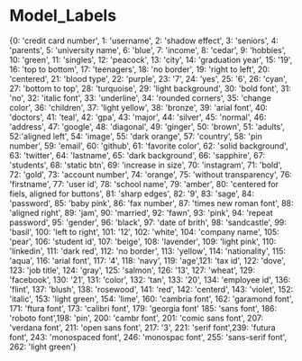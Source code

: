 # Model_Labels

{0: 'credit card number', 1: 'username', 2: 'shadow effect', 3: 'seniors', 4: 'parents', 5: 'university name', 6: 'blue', 7: 'income', 8: 'cedar', 9: 'hobbies', 10: 'green', 11: 'singles', 12: 'peacock', 13: 'city', 14: 'graduation year', 15: '19', 16: 'top to bottom', 17: 'teenagers', 18: 'no border', 19: 'right to left', 20: 'centered', 21: 'blood type', 22: 'purple', 23: '7', 24: 'yes', 25: '6', 26: 'cyan', 27: 'bottom to top', 28: 'turquoise', 29: 'light background', 30: 'bold font', 31: 'no', 32: 'italic font', 33: 'underline', 34: 'rounded corners', 35: 'change color', 36: 'children', 37: 'light yellow', 38: 'bronze', 39: 'arial font', 40: 'doctors', 41: 'teal', 42: 'gpa', 43: 'major', 44: 'silver', 45: 'normal', 46: 'address', 47: 'google', 48: 'diagonal', 49: 'ginger', 50: 'brown', 51: 'adults', 52:'aligned left', 54: 'image', 55: 'dark orange', 57: 'country', 58: 'pin number', 59: 'email', 60: 'github', 61: 'favorite color', 62: 'solid background', 63: 'twitter', 64: 'lastname', 65: 'dark background', 66: 'sapphire', 67: 'students', 68: 'static btn', 69: 'increase in size', 70: 'instagram', 71: 'bold', 72: 'gold', 73: 'account number', 74: 'orange', 75: 'without transparency', 76: 'firstname', 77: 'user id', 78: 'school name', 79: 'amber', 80: 'centered for fiels, aligned for buttons', 81: 'sharp edges', 82: '9', 83: 'sage', 84: 'password', 85: 'baby pink', 86: 'fax number', 87: 'times new roman font', 88: 'aligned right', 89: 'jam', 90: 'married', 92: 'fawn', 93: 'pink', 94: 'repeat password', 95: 'gender', 96: 'black', 97: 'date of brith', 98: 'sandcastle', 99: 'basil', 100: 'left to right', 101: '12', 102: 'white', 104: 'company name', 105: 'pear', 106: 'student id', 107: 'beige', 108: 'lavender', 109: 'light pink', 110: 'linkedin', 111: 'dark red', 112: 'no border', 113: 'yellow', 114: 'nationality', 115: 'aqua', 116: 'arial font', 117: '4', 118: 'navy', 119: 'age',121: 'tax id', 122: 'dove', 123: 'job title', 124: 'gray', 125: 'salmon', 126: '13', 127: 'wheat', 129: 'facebook', 130: '21', 131: 'color', 132: 'tan', 133: '20', 134: 'employee id', 136: 'flint', 137: 'blush', 138: 'rosewood', 141: 'red', 142: 'centerd', 143: 'violet', 152: 'italic', 153: 'light green', 154: 'lime', 160: 'cambria font', 162: 'garamond font', 171: 'ftura font', 173: 'calibri font', 179: 'georgia font' 185: 'sans font', 186: 'roboto font',198: 'pin', 200: 'cambr font', 201: 'comic sans font', 207: 'verdana font', 211: 'open sans font', 217: '3', 221: 'serif font',239: 'futura font', 243: 'monospaced font', 246: 'monospac font', 255: 'sans-serif font', 262: 'light green'}
